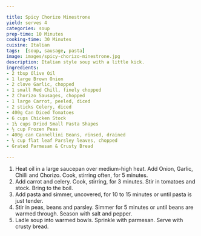 ```yaml
---

title: Spicy Chorizo Minestrone
yield: serves 4
categories: soup
prep-time: 10 Minutes
cooking-time: 30 Minutes
cuisine: Italian
tags:  [soup, sausage, pasta]
image: images/spicy-chorizo-minestrone.jpg
description: Italian style soup with a little kick.
ingredients:
- 2 tbsp Olive Oil
- 1 large Brown Onion
- 2 clove Garlic, chopped
- 1 small Red Chill, finely chopped
- 2 Chorizo Sausages, chopped
- 1 large Carrot, peeled, diced
- 2 sticks Celery, diced
- 400g Can Diced Tomatoes
- 6 cups Chicken Stock
- 1¼ cups Dried Small Pasta Shapes
- ½ cup Frozen Peas
- 400g can Cannellini Beans, rinsed, drained
- ¼ cup flat leaf Parsley leaves, chopped
- Grated Parmesan & Crusty Bread

---
```




1. Heat oil in a large saucepan over medium-high heat. Add Onion, Garlic, Chilli and Chorizo. Cook, stirring often, for 5 minutes.
2. Add carrot and celery. Cook, stirring, for 3 minutes. Stir in tomatoes and stock. Bring to the boil.
3. Add pasta and simmer, uncovered, for 10 to 15 minutes or until pasta is just tender.
3. Stir in peas, beans and parsley. Simmer for 5 minutes or until beans are warmed through. Season with salt and pepper.
4. Ladle soup into warmed bowls. Sprinkle with parmesan. Serve with crusty bread.
